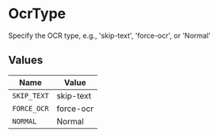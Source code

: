 # OcrType

Specify the OCR type, e.g., 'skip-text', 'force-ocr', or 'Normal'


## Values

| Name        | Value       |
| ----------- | ----------- |
| `SKIP_TEXT` | skip-text   |
| `FORCE_OCR` | force-ocr   |
| `NORMAL`    | Normal      |